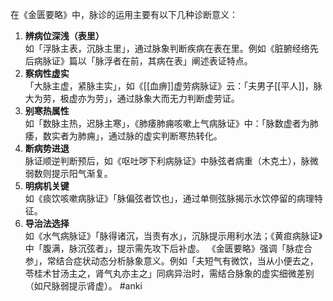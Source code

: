 

在《金匮要略》中，脉诊的运用主要有以下几种诊断意义：
1. **辨病位深浅（表里）**  
   如「浮脉主表，沉脉主里」，通过脉象判断疾病在表在里。例如《脏腑经络先后病脉证》篇以「脉浮者在前，其病在表」阐述表证特点。
2. **察病性虚实**  
   「大脉主虚，紧脉主实」，如《[[血痹]]虚劳病脉证》云：「夫男子[[平人]]，脉大为劳，极虚亦为劳」，通过脉象大而无力判断虚劳证。
3. **别寒热属性**  
   如「数脉主热，迟脉主寒」，《肺痿肺痈咳嗽上气病脉证》中：「脉数虚者为肺痿，数实者为肺痈」，通过脉的虚实判断寒热转化。
4. **断病势进退**  
   脉证顺逆判断预后，如《呕吐哕下利病脉证》中脉弦者病重（木克土），脉微弱数则提示阳气渐复。
5. **明病机关键**  
   如《痰饮咳嗽病脉证》「脉偏弦者饮也」，通过单侧弦脉揭示水饮停留的病理特征。
6. **导治法选择**  
   如《水气病脉证》「脉得诸沉，当责有水」，沉脉提示用利水法；《黄疸病脉证》中「腹满，脉沉弦者」，提示需先攻下后补虚。
《金匮要略》强调「脉症合参」，常结合症状动态分析脉象意义。例如「夫短气有微饮，当从小便去之，苓桂术甘汤主之，肾气丸亦主之」同病异治时，需结合脉象的虚实细微差别（如尺脉弱提示肾虚）。
#anki 